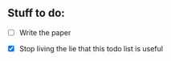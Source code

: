 ## Stuff to do:

- [ ] Write the paper
- [X] Stop living the lie that this todo list is useful

  

